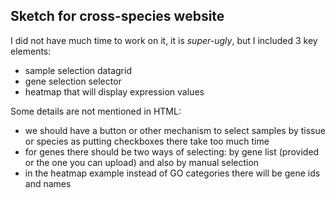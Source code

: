 Sketch for cross-species website
---------------------------------

I did not have much time to work on it, it is *super-ugly*, but I included 3 key elements:
* sample selection datagrid
* gene selection selector
* heatmap that will display expression values

Some details are not mentioned in HTML:
* we should have a button or other mechanism to select samples by tissue or species as putting checkboxes there take too much time
* for genes there should be two ways of selecting: by gene list (provided or the one you can upload) and also by manual selection
* in the heatmap example instead of GO categories there will be gene ids and names